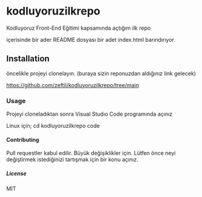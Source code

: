 # kodluyoruzilkrepo



Kodluyoruz Front-End Eğitimi kapsamında açtığım ilk repo

içerisinde bir ader README dosyası bir adet index.html barındırıyor.


## Installation 




öncelikle projeyi clonelayın. (buraya sizin reponuzdan aldığınız link gelecek)



https://github.com/zeftil/kodluyoruzilkrepo/tree/main



### Usage



Projeyi cloneladıktan sonra Visual Studıo Code programında açınız




Linux için;
cd kodluyoruzilkrepo
code





#### Contributing



Pull requestler kabul edilir. Büyük değişiklikler için. Lütfen önce neyi değiştirmek istediğinizi tartışmak için bir konu açınız.


##### License


MIT

